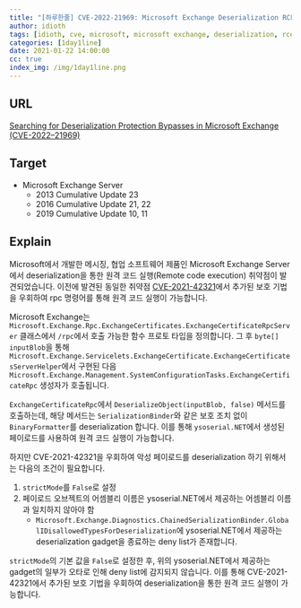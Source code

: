```yaml
---
title: "[하루한줄] CVE-2022-21969: Microsoft Exchange Deserialization RCE"
author: idioth
tags: [idioth, cve, microsoft, microsoft exchange, deserialization, rce]
categories: [1day1line]
date: 2021-01-22 14:00:00
cc: true
index_img: /img/1day1line.png
---
```


## URL 

[Searching for Deserialization Protection Bypasses in Microsoft Exchange (CVE-2022–21969)](https://medium.com/@frycos/searching-for-deserialization-protection-bypasses-in-microsoft-exchange-cve-2022-21969-bfa38f63a62d)



## Target

- Microsoft Exchange Server
  - 2013 Cumulative Update 23
  - 2016 Cumulative Update 21, 22
  - 2019 Cumulative Update 10, 11



## Explain

Microsoft에서 개발한 메시징, 협업 소프트웨어 제품인 Microsoft Exchange Server에서 deserialization을 통한 원격 코드 실행(Remote code execution) 취약점이 발견되었습니다. 이전에 발견된 동일한 취약점 [CVE-2021-42321](https://hackyboiz.github.io/2021/11/30/fabu1ous/2021-11-30/)에서 추가된 보호 기법을 우회하여 rpc 명령어를 통해 원격 코드 실행이 가능합니다.

Microsoft Exchange는 `Microsoft.Exchange.Rpc.ExchangeCertificates.ExchangeCertificateRpcServer` 클래스에서 `/rpc`에서 호출 가능한 함수 프로토 타입을 정의합니다. 그 후 `byte[] inputBlob`을 통해 `Microsoft.Exchange.Servicelets.ExchangeCertificate.ExchangeCertificatesServerHelper`에서 구현된 다음 `Microsoft.Exchange.Management.SystemConfigurationTasks.ExchangeCertificateRpc` 생성자가 호출됩니다.

`ExchangeCertificateRpc`에서 `DeserializeObject(inputBlob, false)` 메서드를 호출하는데, 해당 메서드는 `SerializationBinder`와 같은 보호 조치 없이 `BinaryFormatter`를 deserialization 합니다. 이를 통해 `ysoserial.NET`에서 생성된 페이로드를 사용하여 원격 코드 실행이 가능합니다.

하지만 CVE-2021-42321을 우회하여 악성 페이로드를 deserialization 하기 위해서는 다음의 조건이 필요합니다.

1. `strictMode`를 `False`로 설정
2. 페이로드 오브젝트의 어셈블리 이름은 ysoserial.NET에서 제공하는 어셈블리 이름과 일치하지 않아야 함
   - `Microsoft.Exchange.Diagnostics.ChainedSerializationBinder.GlobalIDisallowedTypesForDeserialization`에 ysoserial.NET에서 제공하는 deserialization gadget을 종료하는 deny list가 존재합니다.

`strictMode`의 기본 값을 `False`로 설정한 후, 위의 ysoserial.NET에서 제공하는 gadget의 일부가 오타로 인해 deny list에 감지되지 않습니다. 이를 통해 CVE-2021-42321에서 추가된 보호 기법을 우회하여 deserialization을 통한 원격 코드 실행이 가능합니다.
